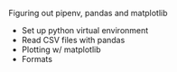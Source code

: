 
Figuring out pipenv, pandas and matplotlib


* Set up python virtual environment
* Read CSV files with pandas
* Plotting w/ matplotlib
* Formats

